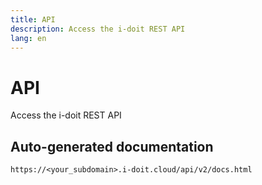 ```yaml
---
title: API
description: Access the i-doit REST API
lang: en
---
```


# API

Access the i-doit REST API

## Auto-generated documentation

`https://<your_subdomain>.i-doit.cloud/api/v2/docs.html`
